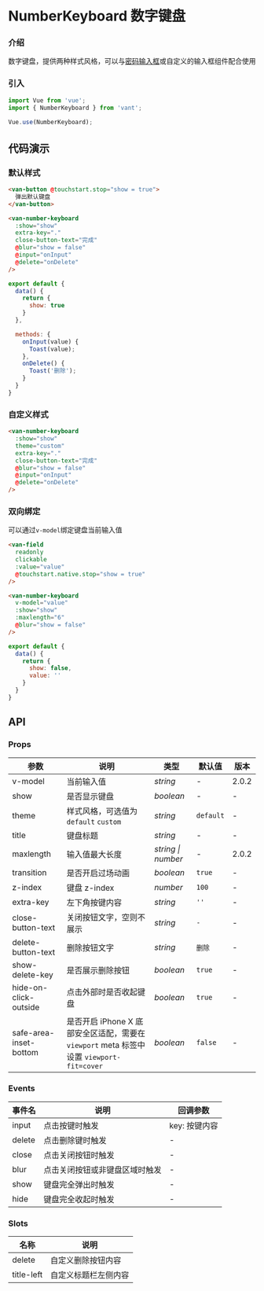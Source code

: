 # NumberKeyboard 数字键盘

### 介绍

数字键盘，提供两种样式风格，可以与[密码输入框](#/zh-CN/password-input)或自定义的输入框组件配合使用

### 引入

``` javascript
import Vue from 'vue';
import { NumberKeyboard } from 'vant';

Vue.use(NumberKeyboard);
```

## 代码演示

### 默认样式

```html
<van-button @touchstart.stop="show = true">
  弹出默认键盘
</van-button>

<van-number-keyboard
  :show="show"
  extra-key="."
  close-button-text="完成"
  @blur="show = false"
  @input="onInput"
  @delete="onDelete"
/>
```

```javascript
export default {
  data() {
    return {
      show: true
    }
  },

  methods: {
    onInput(value) {
      Toast(value);
    },
    onDelete() {
      Toast('删除');
    }
  }
}
```

### 自定义样式

```html
<van-number-keyboard
  :show="show"
  theme="custom"
  extra-key="."
  close-button-text="完成"
  @blur="show = false"
  @input="onInput"
  @delete="onDelete"
/>
```

### 双向绑定

可以通过`v-model`绑定键盘当前输入值

```html
<van-field
  readonly
  clickable
  :value="value"
  @touchstart.native.stop="show = true"
/>

<van-number-keyboard
  v-model="value"
  :show="show"
  :maxlength="6"
  @blur="show = false"
/>
```

```javascript
export default {
  data() {
    return {
      show: false,
      value: ''
    }
  }
}
```

## API

### Props

| 参数 | 说明 | 类型 | 默认值 | 版本 |
|------|------|------|------|------|
| v-model | 当前输入值 | *string* | - | 2.0.2 |
| show | 是否显示键盘 | *boolean* | - | - |
| theme | 样式风格，可选值为 `default` `custom` | *string* | `default` | - |
| title | 键盘标题 | *string* | - | - |
| maxlength | 输入值最大长度 | *string \| number* | - | 2.0.2 |
| transition | 是否开启过场动画 | *boolean* | `true` | - |
| z-index | 键盘 z-index | *number* | `100` | - |
| extra-key | 左下角按键内容 | *string* | `''` | - |
| close-button-text | 关闭按钮文字，空则不展示 | *string* | `-` | - |
| delete-button-text | 删除按钮文字 | *string* | `删除` | - |
| show-delete-key | 是否展示删除按钮 | *boolean* | `true` | - |
| hide-on-click-outside | 点击外部时是否收起键盘 | *boolean* | `true` | - |
| safe-area-inset-bottom | 是否开启 iPhone X 底部安全区适配，需要在 `viewport` meta 标签中设置 `viewport-fit=cover` | *boolean* | `false` | - |

### Events

| 事件名 | 说明 | 回调参数 |
|------|------|------|
| input | 点击按键时触发 | key: 按键内容 |
| delete | 点击删除键时触发 | - |
| close | 点击关闭按钮时触发 | - |
| blur | 点击关闭按钮或非键盘区域时触发 | - |
| show | 键盘完全弹出时触发 | - |
| hide | 键盘完全收起时触发 | - |

### Slots

| 名称 | 说明 |
|------|------|
| delete | 自定义删除按钮内容 |
| title-left | 自定义标题栏左侧内容 |
